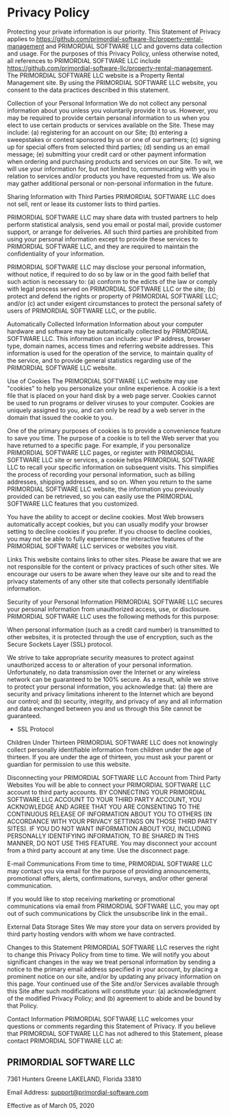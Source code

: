 # Privacy Policy

Protecting your private information is our priority. This Statement of Privacy applies to
https://github.com/primordial-software-llc/property-rental-management and PRIMORDIAL
SOFTWARE LLC and governs data collection and usage. For the purposes of this Privacy
Policy, unless otherwise noted, all references to PRIMORDIAL SOFTWARE LLC include
https://github.com/primordial-software-llc/property-rental-management. The PRIMORDIAL
SOFTWARE LLC website is a Property Rental Management site. By using the PRIMORDIAL
SOFTWARE LLC website, you consent to the data practices described in this statement.

Collection of your Personal Information
We do not collect any personal information about you unless you voluntarily provide it to us.
However, you may be required to provide certain personal information to us when you elect to use
certain products or services available on the Site. These may include: (a) registering for an account
on our Site; (b) entering a sweepstakes or contest sponsored by us or one of our partners; (c)
signing up for special offers from selected third parties; (d) sending us an email message; (e)
submitting your credit card or other payment information when ordering and purchasing products
and services on our Site. To wit, we will use your information for, but not limited to,
communicating with you in relation to services and/or products you have requested from us. We
also may gather additional personal or non-personal information in the future.

Sharing Information with Third Parties
PRIMORDIAL SOFTWARE LLC does not sell, rent or lease its customer lists to third parties.

PRIMORDIAL SOFTWARE LLC may share data with trusted partners to help perform
statistical analysis, send you email or postal mail, provide customer support, or arrange for
deliveries. All such third parties are prohibited from using your personal information except to
provide these services to PRIMORDIAL SOFTWARE LLC, and they are required to maintain
the confidentiality of your information.

PRIMORDIAL SOFTWARE LLC may disclose your personal information, without notice, if
required to do so by law or in the good faith belief that such action is necessary to: (a) conform to
the edicts of the law or comply with legal process served on PRIMORDIAL SOFTWARE LLC
or the site; (b) protect and defend the rights or property of PRIMORDIAL SOFTWARE LLC;
and/or (c) act under exigent circumstances to protect the personal safety of users of
PRIMORDIAL SOFTWARE LLC, or the public.

Automatically Collected Information
Information about your computer hardware and software may be automatically collected by
PRIMORDIAL SOFTWARE LLC. This information can include: your IP address, browser type,
domain names, access times and referring website addresses. This information is used for the
operation of the service, to maintain quality of the service, and to provide general statistics
regarding use of the PRIMORDIAL SOFTWARE LLC website.


Use of Cookies
The PRIMORDIAL SOFTWARE LLC website may use "cookies" to help you personalize your
online experience. A cookie is a text file that is placed on your hard disk by a web page server.
Cookies cannot be used to run programs or deliver viruses to your computer. Cookies are
uniquely assigned to you, and can only be read by a web server in the domain that issued the
cookie to you.

One of the primary purposes of cookies is to provide a convenience feature to save you time. The
purpose of a cookie is to tell the Web server that you have returned to a specific page. For
example, if you personalize PRIMORDIAL SOFTWARE LLC pages, or register with
PRIMORDIAL SOFTWARE LLC site or services, a cookie helps PRIMORDIAL
SOFTWARE LLC to recall your specific information on subsequent visits. This simplifies the
process of recording your personal information, such as billing addresses, shipping addresses, and
so on. When you return to the same PRIMORDIAL SOFTWARE LLC website, the information
you previously provided can be retrieved, so you can easily use the PRIMORDIAL SOFTWARE
LLC features that you customized.

You have the ability to accept or decline cookies. Most Web browsers automatically accept
cookies, but you can usually modify your browser setting to decline cookies if you prefer. If you
choose to decline cookies, you may not be able to fully experience the interactive features of the
PRIMORDIAL SOFTWARE LLC services or websites you visit.

Links
This website contains links to other sites. Please be aware that we are not responsible for the
content or privacy practices of such other sites. We encourage our users to be aware when they
leave our site and to read the privacy statements of any other site that collects personally
identifiable information.

Security of your Personal Information
PRIMORDIAL SOFTWARE LLC secures your personal information from unauthorized access,
use, or disclosure. PRIMORDIAL SOFTWARE LLC uses the following methods for this
purpose:

When personal information (such as a credit card number) is transmitted to other websites, it is
protected through the use of encryption, such as the Secure Sockets Layer (SSL) protocol.

We strive to take appropriate security measures to protect against unauthorized access to or
alteration of your personal information. Unfortunately, no data transmission over the Internet or any
wireless network can be guaranteed to be 100% secure. As a result, while we strive to protect
your personal information, you acknowledge that: (a) there are security and privacy limitations
inherent to the Internet which are beyond our control; and (b) security, integrity, and privacy of any
and all information and data exchanged between you and us through this Site cannot be
guaranteed.

- SSL Protocol


Children Under Thirteen
PRIMORDIAL SOFTWARE LLC does not knowingly collect personally identifiable information
from children under the age of thirteen. If you are under the age of thirteen, you must ask your
parent or guardian for permission to use this website.

Disconnecting your PRIMORDIAL SOFTWARE LLC Account from Third Party
Websites
You will be able to connect your PRIMORDIAL SOFTWARE LLC account to third party
accounts. BY CONNECTING YOUR PRIMORDIAL SOFTWARE LLC ACCOUNT TO
YOUR THIRD PARTY ACCOUNT, YOU ACKNOWLEDGE AND AGREE THAT YOU
ARE CONSENTING TO THE CONTINUOUS RELEASE OF INFORMATION ABOUT
YOU TO OTHERS (IN ACCORDANCE WITH YOUR PRIVACY SETTINGS ON THOSE
THIRD PARTY SITES). IF YOU DO NOT WANT INFORMATION ABOUT YOU,
INCLUDING PERSONALLY IDENTIFYING INFORMATION, TO BE SHARED IN THIS
MANNER, DO NOT USE THIS FEATURE. You may disconnect your account from a third
party account at any time. Use the disconnect page.

E-mail Communications
From time to time, PRIMORDIAL SOFTWARE LLC may contact you via email for the purpose
of providing announcements, promotional offers, alerts, confirmations, surveys, and/or other
general communication.

If you would like to stop receiving marketing or promotional communications via email from
PRIMORDIAL SOFTWARE LLC, you may opt out of such communications by Click the
unsubscribe link in the email..

External Data Storage Sites
We may store your data on servers provided by third party hosting vendors with whom we have
contracted.

Changes to this Statement
PRIMORDIAL SOFTWARE LLC reserves the right to change this Privacy Policy from time to
time. We will notify you about significant changes in the way we treat personal information by
sending a notice to the primary email address specified in your account, by placing a prominent
notice on our site, and/or by updating any privacy information on this page. Your continued use of
the Site and/or Services available through this Site after such modifications will constitute your: (a)
acknowledgment of the modified Privacy Policy; and (b) agreement to abide and be bound by that
Policy.

Contact Information
PRIMORDIAL SOFTWARE LLC welcomes your questions or comments regarding this
Statement of Privacy. If you believe that PRIMORDIAL SOFTWARE LLC has not adhered to
this Statement, please contact PRIMORDIAL SOFTWARE LLC at:


## PRIMORDIAL SOFTWARE LLC

7361 Hunters Greene
LAKELAND, Florida 33810

Email Address:
support@primordial-software.com

Effective as of March 05, 2020


